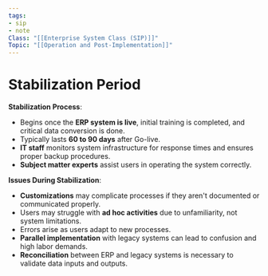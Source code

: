 ```yaml
---
tags:
- sip
- note
Class: "[[Enterprise System Class (SIP)]]"
Topic: "[[Operation and Post-Implementation]]"
---
```


# Stabilization Period

**Stabilization Process**:

- Begins once the **ERP system is live**, initial training is completed, and critical data conversion is done.
- Typically lasts **60 to 90 days** after Go-live.
- **IT staff** monitors system infrastructure for response times and ensures proper backup procedures.
- **Subject matter experts** assist users in operating the system correctly.

**Issues During Stabilization**:

- **Customizations** may complicate processes if they aren't documented or communicated properly.
- Users may struggle with **ad hoc activities** due to unfamiliarity, not system limitations.
- Errors arise as users adapt to new processes.
- **Parallel implementation** with legacy systems can lead to confusion and high labor demands.
- **Reconciliation** between ERP and legacy systems is necessary to validate data inputs and outputs.